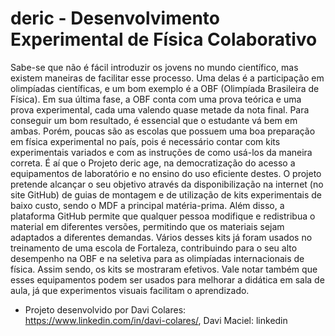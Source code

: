# deric - Desenvolvimento Experimental de Física Colaborativo
Sabe-se que não é fácil introduzir os jovens no mundo científico, mas existem maneiras de facilitar esse processo. Uma delas é a participação em olimpíadas científicas, e um bom exemplo é a OBF (Olimpíada Brasileira de Física). Em sua última fase, a OBF conta com uma prova teórica e uma prova experimental, cada uma valendo quase metade da nota final. Para conseguir um bom resultado, é essencial que o estudante vá bem em ambas. Porém, poucas são as escolas que possuem uma boa preparação em física experimental no país, pois é necessário contar com kits experimentais variados e com as instruções de como usá-los da maneira correta. É aí que o Projeto deric age, na democratização do acesso a equipamentos de laboratório e no ensino do uso eficiente destes. O projeto pretende alcançar o seu objetivo através da disponibilização na internet (no site GitHub) de guias de montagem e de utilização de kits experimentais de baixo custo, sendo o MDF a principal matéria-prima. Além disso, a plataforma GitHub permite que qualquer pessoa modifique e redistribua o material em diferentes versões, permitindo que os materiais sejam adaptados a diferentes demandas. Vários desses kits já foram usados no treinamento de uma escola de Fortaleza, contribuindo para o seu alto desempenho na OBF e na seletiva para as olimpíadas internacionais de física. Assim sendo, os kits se mostraram efetivos. Vale notar também que esses equipamentos podem ser usados para melhorar a didática em sala de aula, já que experimentos visuais facilitam o aprendizado.
- Projeto desenvolvido por Davi Colares: https://www.linkedin.com/in/davi-colares/, Davi Maciel: linkedin
